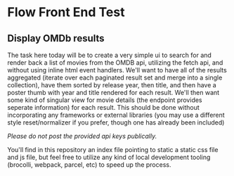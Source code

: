 # Flow Front End Test

## Display OMDb results
The task here today will be to create a very simple ui to search for and render back a list of movies 
from the OMDB api, utilizing the fetch api, and without using inline html event handlers. 
We'll want to have all of the results aggregated (iterate over each paginated result set and merge into a single collection), 
have them sorted by release year, then title, and then have a poster thumb with year and title rendered for each result. 
We'll then want some kind of singular view for movie details (the endpoint provides seperate information) for each result. 
This should be done without incorporating any frameworks or external libraries (you may use a different style 
reset/normalizer if you prefer, though one has already been included)

*Please do not post the provided api keys publically.*

You'll find in this repository an index file pointing to static a static css file and js file, 
but feel free to utilize any kind of local development tooling (brocolli, webpack, parcel, etc) 
to speed up the process.